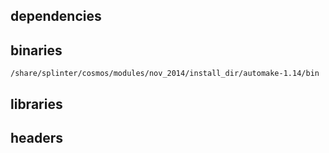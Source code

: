 ## dependencies

## binaries

	/share/splinter/cosmos/modules/nov_2014/install_dir/automake-1.14/bin

## libraries


## headers

